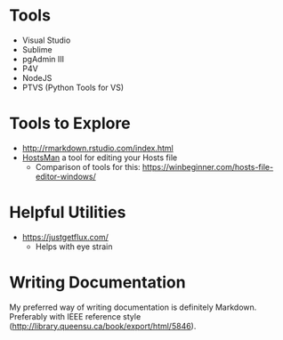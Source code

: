 # Tools


* Visual Studio
* Sublime
* pgAdmin III
* P4V
* NodeJS
* PTVS (Python Tools for VS)

# Tools to Explore

* <http://rmarkdown.rstudio.com/index.html>
* [HostsMan](http://www.abelhadigital.com/hostsman) a tool for editing your Hosts file
  * Comparison of tools for this: <https://winbeginner.com/hosts-file-editor-windows/>

# Helpful Utilities

* <https://justgetflux.com/>
  * Helps with eye strain

# Writing Documentation

My preferred way of writing documentation is definitely Markdown. Preferably with IEEE reference style (<http://library.queensu.ca/book/export/html/5846>).

